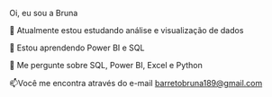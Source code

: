 Oi, eu sou a Bruna

🔭 Atualmente estou estudando análise e visualização de dados 

🌱 Estou aprendendo Power BI e SQL

💬 Me pergunte sobre SQL, Power BI, Excel e Python

📫Você me encontra através do e-mail barretobruna189@gmail.com

